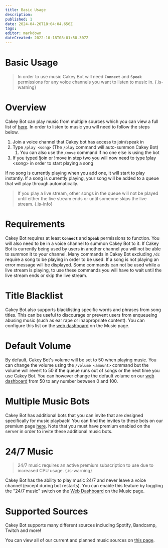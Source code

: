 ```yaml
---
title: Basic Usage
description: 
published: 1
date: 2024-04-26T18:04:04.656Z
tags: 
editor: markdown
dateCreated: 2022-10-18T08:01:58.307Z
---
```


# Basic Usage

> In order to use music Cakey Bot will need **`Connect`** and **`Speak`** permissions for any voice channels you want to listen to music in.
{.is-warning}

# Overview

Cakey Bot can play music from multiple sources which you can view a full list of [here](https://wiki.cakey.bot/en/music/supported-sources). In order to listen to music you will need to follow the steps below.

1. Join a voice channel that Cakey bot has access to join/speak in
2. Type `/play <song>` (The `/play` command will auto-summon Cakey Bot)
   1. You can also use the `/move` command if no one else is using the bot
3. If you typed !join or !move in step two you will now need to type !play \<song> in order to start playing a song

If no song is currently playing when you add one, it will start to play instantly. If a song is currently playing, your song will be added to a queue that will play through automatically.

> If you play a live stream, other songs in the queue will not be played until either the live stream ends or until someone skips the live stream.
{.is-info}

# Requirements

Cakey Bot requires at least **`Connect`** and **`Speak`** permissions to function. You will also need to be in a voice channel to summon Cakey Bot to it. If Cakey Bot is currently being used by users in another channel you will not be able to summon it to your channel. Many commands in Cakey Bot excluding `/dc` require a song to be playing in order to be used. If a song is not playing an error message will be displayed. Some commands can not be used while a live stream is playing, to use these commands you will have to wait until the live stream ends or skip the live stream.

# Title Blacklist

Cakey Bot also supports blacklisting specific words and phrases from song titles. This can be useful to discourage or prevent users from enqueueing abusing music (such as ear rape or inappropriate content). You can configure this list on the [web dashboard](https://cakey.bot/dashboard/public) on the Music page.

# Default Volume

By default, Cakey Bot's volume will be set to 50 when playing music. You can change the volume using the `/volume <amount>` command but the volume will revert to 50 if the queue runs out of songs or the next time you use Cakey Bot. You can however change the default volume on our [web dashboard](https://cakey.bot/dashboard/public/) from 50 to any number between 0 and 100.

# Multiple Music Bots

Cakey Bot has additional bots that you can invite that are designed specifically for music playback! You can find the invites to these bots on our premium page [here](https://cakey.bot/dashboard/public/premium). Note that you must have premium enabled on the server in order to invite these additional music bots.

# 24/7 Music

> 24/7 music requires an active premium subscription to use due to increased CPU usage.
{.is-warning}

Cakey Bot has the ability to play music 24/7 and never leave a voice channel (except during bot restarts). You can enable this feature by toggling the "24/7 music" switch on the [Web Dashboard](https://cakey.bot/dashboard/public) on the Music page.

# Supported Sources

Cakey Bot supports many different sources including Spotify, Bandcamp, Twitch and more!

You can view all of our current and planned music sources on [this page](https://wiki.cakey.bot/en/music/supported-sources).